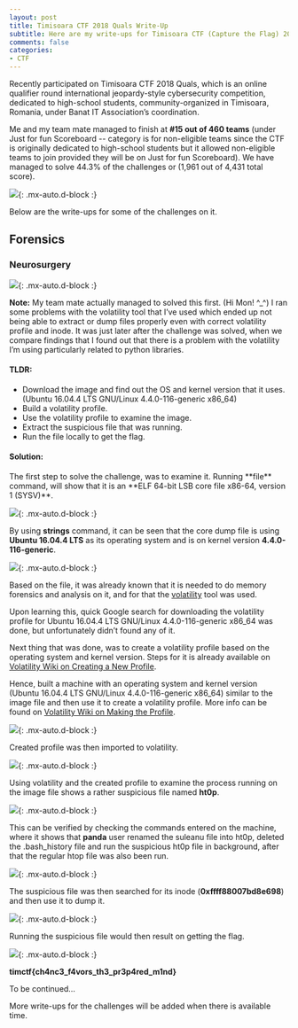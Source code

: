 ```yaml
---
layout: post
title: Timisoara CTF 2018 Quals Write-Up
subtitle: Here are my write-ups for Timisoara CTF (Capture the Flag) 2018 Quals.
comments: false
categories:
- CTF 
---
```


Recently participated on Timisoara CTF 2018 Quals, which is an online qualifier round international jeopardy-style cybersecurity competition, dedicated to high-school students, community-organized in Timisoara, Romania, under Banat IT Association’s coordination.

Me and my team mate managed to finish at **#15 out of 460 teams** (under Just for fun Scoreboard -- category is for non-eligible teams since the CTF is originally dedicated to high-school students but it allowed non-eligible teams to join provided they will be on Just for fun Scoreboard). We have managed to solve 44.3% of the challenges or (1,961 out of 4,431 total score).

![](https://i.imgur.com/kXWZ1nG.png){: .mx-auto.d-block :}

Below are the write-ups for some of the challenges on it.
## Forensics
### Neurosurgery
![](https://i.imgur.com/tlKTeA6.png){: .mx-auto.d-block :}

**Note:** My team mate actually managed to solved this first. (Hi Mon! ^_^) I ran some problems with the volatility tool that I’ve used which ended up not being able to extract or dump files properly even with correct volatility profile and inode. It was just later after the challenge was solved, when we compare findings that I found out that there is a problem with the volatility I’m using particularly related to python libraries.
<h4>TLDR:</h4>

- Download the image and find out the OS and kernel version that it uses. (Ubuntu 16.04.4 LTS GNU/Linux 4.4.0-116-generic x86_64)
- Build a volatility profile.
- Use the volatility profile to examine the image.
- Extract the suspicious file that was running.
- Run the file locally to get the flag.

<h4>Solution:</h4>
The first step to solve the challenge, was to examine it. Running **file** command, will show that it is an **ELF 64-bit LSB core file x86-64, version 1 (SYSV)**.

![](https://i.imgur.com/RvTQUDU.png){: .mx-auto.d-block :}

By using **strings** command, it can be seen that the core dump file is using **Ubuntu 16.04.4 LTS** as its operating system and is on kernel version **4.4.0-116-generic**.

![](https://i.imgur.com/j7kbXPl.png){: .mx-auto.d-block :}

Based on the file, it was already known that it is needed to do memory forensics and analysis on it, and for that the [volatility](https://en.wikipedia.org/wiki/Volatility_(memory_forensics)) tool was used.

Upon learning this, quick Google search for downloading the volatility profile for Ubuntu 16.04.4 LTS GNU/Linux 4.4.0-116-generic x86_64 was done, but unfortunately didn’t found any of it.

Next thing that was done, was to create a volatility profile based on the operating system and kernel version. Steps for it is already available on [Volatility Wiki on Creating a New Profile](https://github.com/volatilityfoundation/volatility/wiki/Linux).

Hence, built a machine with an operating system and kernel version (Ubuntu 16.04.4 LTS GNU/Linux 4.4.0-116-generic x86_64) similar to the image file and then use it to create a volatility profile. More info can be found on [Volatility Wiki on Making the Profile](https://github.com/volatilityfoundation/volatility/wiki/Linux).

![](https://i.imgur.com/KHOS8XT.png){: .mx-auto.d-block :}

Created profile was then imported to volatility.

![](https://i.imgur.com/qxY4A6t.png){: .mx-auto.d-block :}

Using volatility and the created profile to examine the process running on the image file shows a rather suspicious file named **ht0p**.

![](https://i.imgur.com/8Ku1h7l.png){: .mx-auto.d-block :}

This can be verified by checking the commands entered on the machine, where it shows that **panda** user renamed the suleanu file into ht0p, deleted the .bash_history file and run the suspicious ht0p file in background, after that the regular htop file was also been run.

![](https://i.imgur.com/3T7uvzd.png){: .mx-auto.d-block :}

The suspicious file was then searched for its inode (**0xffff88007bd8e698**) and then use it to dump it.

![](https://i.imgur.com/pxrwO0z.png){: .mx-auto.d-block :}

Running the suspicious file would then result on getting the flag.

![](https://i.imgur.com/vdyuEec.png){: .mx-auto.d-block :}

**timctf{ch4nc3_f4vors_th3_pr3p4red_m1nd}**

To be continued…

More write-ups for the challenges will be added when there is available time.
